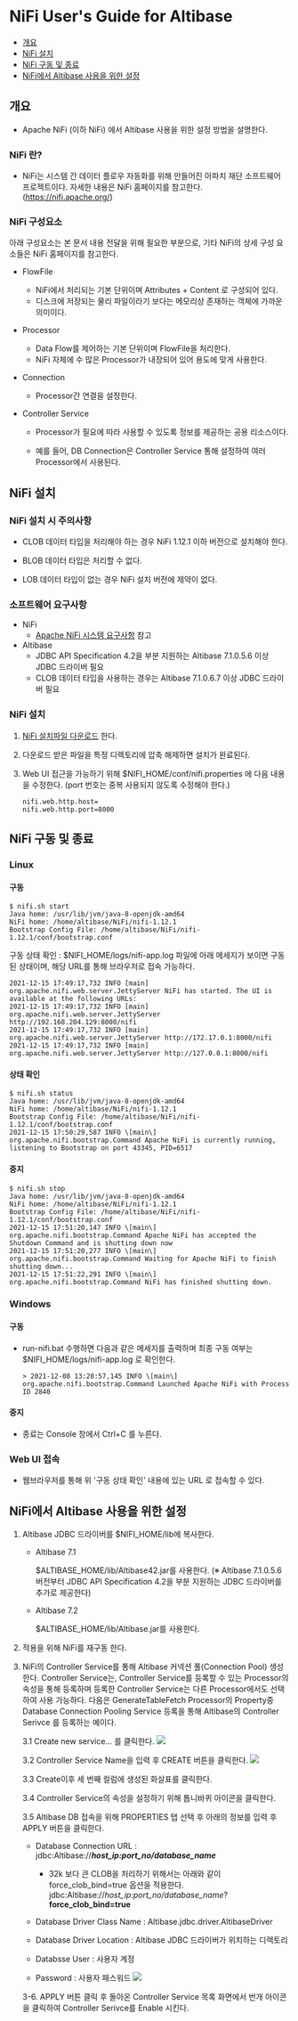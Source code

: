 # NiFi User's Guide for Altibase

-   [개요](#개요)
-   [NiFi 설치](#NiFi-설치)
-   [NiFi 구동 및 종료](#NiFi-구동-및-종료)
-   [NiFi에서 Altibase 사용을 위한 설정](#NiFi에서-Altibase-사용을-위한-설정)





## 개요

-   Apache NiFi (이하 NiFi) 에서 Altibase 사용을 위한 설정 방법을 설명한다.



### NiFi 란?

- NiFi는 시스템 간 데이터 플로우 자동화를 위해 만들어진 아파치 재단 소프트웨어 프로젝트이다. 자세한 내용은 NiFi 홈페이지를 참고한다. (<https://nifi.apache.org/>)



### NiFi 구성요소 

아래 구성요소는 본 문서 내용 전달을 위해 필요한 부분으로, 기타 NiFi의 상세 구성 요소들은 NiFi 홈페이지를 참고한다.

-   FlowFile
    -   NiFi에서 처리되는 기본 단위이며 Attributes + Content 로 구성되어 있다.
    -   디스크에 저장되는 물리 파일이라기 보다는 메모리상 존재하는 객체에 가까운 의미이다.

-   Processor
    -   Data Flow를 제어하는 기본 단위이며 FlowFile을 처리한다.
    -   NiFi 자체에 수 많은 Processor가 내장되어 있어 용도에 맞게 사용한다.

-   Connection
    -   Processor간 연결을 설정한다.

-   Controller Service
    - Processor가 필요에 따라 사용할 수 있도록 정보를 제공하는 공용 리소스이다.

    - 예를 들어, DB Connection은 Controller Service 통해 설정하여 여러 Processor에서 사용된다.





## NiFi 설치

### NiFi 설치 시 주의사항

-   CLOB 데이터 타입을 처리해야 하는 경우 NiFi 1.12.1 이하 버전으로 설치해야 한다.

-   BLOB 데이터 타입은 처리할 수 없다.

-   LOB 데이터 타입이 없는 경우 NiFi 설치 버전에 제약이 없다.



### 소프트웨어 요구사항

- NiFi
  - [Apache NiFi 시스템 요구사항](https://nifi.apache.org/docs/nifi-docs/html/administration-guide.html#system_requirements) 참고
- Altibase
  - JDBC API Specification 4.2을 부분 지원하는 Altibase 7.1.0.5.6 이상 JDBC 드라이버 필요
  - CLOB 데이터 타입을 사용하는 경우는 Altibase 7.1.0.6.7 이상 JDBC 드라이버 필요

### NiFi 설치

1. [NiFi 설치파일 다운로드](https://nifi.apache.org/download.html) 한다.

2. 다운로드 받은 파일을 특정 디렉토리에 압축 해제하면 설치가 완료된다.

3. Web UI 접근을 가능하기 위해 $NIFI_HOME/conf/nifi.properties 에 다음 내용을 수정한다. (port 번호는 중복 사용되지 않도록 수정해야 한다.)
   ```
   nifi.web.http.host=
   nifi.web.http.port=8000
   ```





## NiFi 구동 및 종료

### Linux

#### 구동

```
$ nifi.sh start
Java home: /usr/lib/jvm/java-8-openjdk-amd64
NiFi home: /home/altibase/NiFi/nifi-1.12.1
Bootstrap Config File: /home/altibase/NiFi/nifi-1.12.1/conf/bootstrap.conf
```
구동 상태 확인 : $NIFI_HOME/logs/nifi-app.log 파일에 아래 메세지가 보이면 구동된 상태이며, 해당 URL를 통해 브라우저로 접속 가능하다.
```
2021-12-15 17:49:17,732 INFO [main] org.apache.nifi.web.server.JettyServer NiFi has started. The UI is available at the following URLs:
2021-12-15 17:49:17,732 INFO [main] org.apache.nifi.web.server.JettyServer http://192.168.204.129:8000/nifi
2021-12-15 17:49:17,732 INFO [main] org.apache.nifi.web.server.JettyServer http://172.17.0.1:8000/nifi
2021-12-15 17:49:17,732 INFO [main] org.apache.nifi.web.server.JettyServer http://127.0.0.1:8000/nifi
```

#### 상태 확인

```
$ nifi.sh status
Java home: /usr/lib/jvm/java-8-openjdk-amd64
NiFi home: /home/altibase/NiFi/nifi-1.12.1
Bootstrap Config File: /home/altibase/NiFi/nifi-1.12.1/conf/bootstrap.conf
2021-12-15 17:50:29,587 INFO \[main\] org.apache.nifi.bootstrap.Command Apache NiFi is currently running, listening to Bootstrap on port 43345, PID=6517
```

#### 중지

```
$ nifi.sh stop
Java home: /usr/lib/jvm/java-8-openjdk-amd64
NiFi home: /home/altibase/NiFi/nifi-1.12.1
Bootstrap Config File: /home/altibase/NiFi/nifi-1.12.1/conf/bootstrap.conf
2021-12-15 17:51:20,147 INFO \[main\] org.apache.nifi.bootstrap.Command Apache NiFi has accepted the Shutdown Command and is shutting down now
2021-12-15 17:51:20,277 INFO \[main\] org.apache.nifi.bootstrap.Command Waiting for Apache NiFi to finish shutting down...
2021-12-15 17:51:22,291 INFO \[main\] org.apache.nifi.bootstrap.Command NiFi has finished shutting down.
```

### Windows

#### 구동

-   run-nifi.bat 수행하면 다음과 같은 메세지를 출력하며 최종 구동 여부는 $NIFI_HOME/logs/nifi-app.log 로 확인한다.
    ```
    > 2021-12-08 13:28:57,145 INFO \[main\] org.apache.nifi.bootstrap.Command Launched Apache NiFi with Process ID 2840
    ```

#### 중지

-   종료는 Console 창에서 Ctrl+C 를 누른다.

### Web UI 접속

- 웹브라우저를 통해 위 '구동 상태 확인' 내용에 있는 URL 로 접속할 수 있다.






## NiFi에서 Altibase 사용을 위한 설정

1. Altibase JDBC 드라이버를 $NIFI_HOME/lib에 복사한다.

   - Altibase 7.1

     $ALTIBASE_HOME/lib/Altibase42.jar를 사용한다. (※ Altibase 7.1.0.5.6 버전부터 JDBC API Specification 4.2을 부분 지원하는 JDBC 드라이버를 추가로 제공한다)

   - Altibase 7.2

     $ALTIBASE_HOME/lib/Altibase.jar를 사용한다.

2. 적용을 위해 NiFi를 재구동 한다.

3. NiFi의  Controller Service를 통해 Altibase 커넥션 풀(Connection Pool) 생성한다.
   Controller Service는, Controller Service를 등록할 수 있는 Processor의 속성을 통해 등록하며 등록한 Controller Service는 다른 Processor에서도 선택하여 사용 가능하다.
   다음은 GenerateTableFetch Processor의 Property중 Database Connection Pooling Service 등록을 통해 Altibase의 Controller Serivce 를 등록하는 예이다.

   3.1 Create new service... 를 클릭한다.
   ![](Images/NiFi/GenerateTableFetch.png)

   3.2 Controller Service Name을 입력 후 CREATE 버튼을 클릭한다.
   ![](Images/NiFi/AddControllerService.png)

   3.3 Create이후 세 번째 컬럼에 생성된 화살표를 클릭한다.

   3.4 Controller Service의 속성을 설정하기 위해 톱니바퀴 아이콘을 클릭한다.

   3.5 Altibase DB 접속을 위해 PROPERTIES 탭 선택 후 아래의 정보를 입력 후 APPLY 버튼을 클릭한다.

   - Database Connection URL : jdbc:Altibase://***host_ip:port_no/database_name***
     -  32k 보다 큰 CLOB을 처리하기 위해서는 아래와 같이 force_clob_bind=true 옵션을 적용한다.
     jdbc:Altibase://*host_ip:port_no/database_name*?**force_clob_bind=true**

   - Database Driver Class Name : Altibase.jdbc.driver.AltibaseDriver

   - Database Driver Location : Altibase JDBC 드라이버가 위치하는 디렉토리

   - Databsse User : 사용자 계정

   - Password : 사용자 패스워드
      ![](Images/NiFi/ConfigureControllerService.png)

   3-6. APPLY 버튼 클릭 후 돌아온 Controller Service 목록 화면에서 번개 아이콘을 클릭하여 Controller Serivce를 Enable 시킨다.

